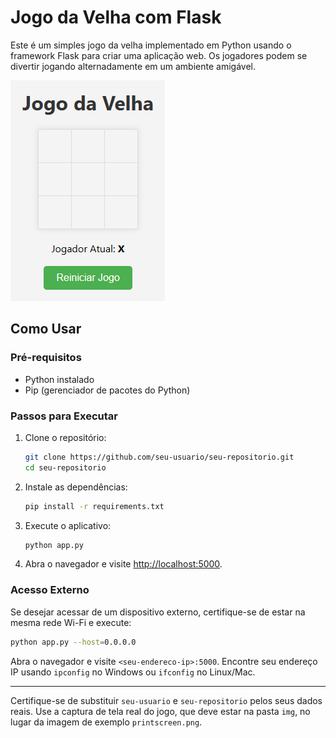 # Jogo da Velha com Flask

Este é um simples jogo da velha implementado em Python usando o framework Flask para criar uma aplicação web. Os jogadores podem se divertir jogando alternadamente em um ambiente amigável.

![Jogo da Velha](img/printscreen.png)

## Como Usar

### Pré-requisitos
- Python instalado
- Pip (gerenciador de pacotes do Python)

### Passos para Executar
1. Clone o repositório:
   ```bash
   git clone https://github.com/seu-usuario/seu-repositorio.git
   cd seu-repositorio
   ```

2. Instale as dependências:
   ```bash
   pip install -r requirements.txt
   ```

3. Execute o aplicativo:
   ```bash
   python app.py
   ```

4. Abra o navegador e visite [http://localhost:5000](http://localhost:5000).

### Acesso Externo
Se desejar acessar de um dispositivo externo, certifique-se de estar na mesma rede Wi-Fi e execute:
   ```bash
   python app.py --host=0.0.0.0
   ```

Abra o navegador e visite `<seu-endereco-ip>:5000`. Encontre seu endereço IP usando `ipconfig` no Windows ou `ifconfig` no Linux/Mac.

---

Certifique-se de substituir `seu-usuario` e `seu-repositorio` pelos seus dados reais. Use a captura de tela real do jogo, que deve estar na pasta `img`, no lugar da imagem de exemplo `printscreen.png`.
